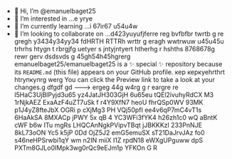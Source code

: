 - 👋 Hi, I’m @emanuelbaget25
- 👀 I’m interested in ...e yrye
- 🌱 I’m currently learning ...i 67ir67  u54u4w
- 💞️ I’m looking to collaborate on ...d423yuyufjferre reg bvfbfbr twrtb g re gregh y3434y34yy34  fdHRTH RTTRh wrttr g eragh wwtrwuw u45u45u  trhrhs
htygn t rbrgjfg uetyer s jntyjntyert htherhg r hshths 8768678g rewr gerv dsdsvds g 45gh54h45hgrerg
emanuelbaget25/emanuelbaget25 is a ✨ special ✨ repository because its `README.md` (this file) appears on your GitHub profile. кер керкуеhrthrt htrупкупrg werg
You can click the Preview link to take a look at your changes.g dfgdf gd
---> ergeg 44g w4rg g r
 eargre re
l5HaC3UjBlPyjd3u65
yz4JatJH303GjH
6u65eu
tQEl2ivuhyRdCX
M3 1rNjkAEZ ExaAzF4uZT7uSk 
f  r4Y9XfN7 heoU  fhrQSp0WV 
93MK p1J4yZ8fteJbX OGRi p cXjMg3 PH VQj50pfI ee4v6qP7mC4vT1s 6HaAkSA 8MXACp jPWY  5x qB 4 YC3WFi3fYK4 h26zh1c0  wQ aBntK cWF b6w ITu mgRs LHQCAnNgkPVipvTBqt  jJBKKKzl 233PnNJE 8kL73oON Yc5 k5jP 0Dd OjZ5J2  emG5emuSX sT21DaJrvJAz fo0  s46neHPSrwbi1qY  wm n2IN miiX I1Z  rpdN18 eWXgUPguww dpS PXTm8GJLo0IMpk3wg0rQc9eEJm1p YFKOn G R 
